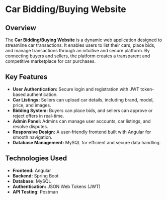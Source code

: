 # Car Bidding/Buying Website

## Overview
The **Car Bidding/Buying Website** is a dynamic web application designed to streamline car transactions. It enables users to list their cars, place bids, and manage transactions through an intuitive and secure platform. By connecting buyers and sellers, the platform creates a transparent and competitive marketplace for car purchases.

## Key Features
- **User Authentication:** Secure login and registration with JWT token-based authentication.
- **Car Listings:** Sellers can upload car details, including brand, model, price, and images.
- **Bidding System:** Buyers can place bids, and sellers can approve or reject offers in real-time.
- **Admin Panel:** Admins can manage user accounts, car listings, and resolve disputes.
- **Responsive Design:** A user-friendly frontend built with Angular for smooth navigation.
- **Database Management:** MySQL for efficient and secure data handling.

## Technologies Used
- **Frontend:** Angular
- **Backend:** Spring Boot
- **Database:** MySQL
- **Authentication:** JSON Web Tokens (JWT)
- **API Testing:** Postman
